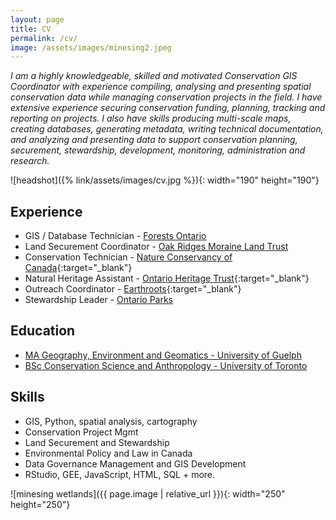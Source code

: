 ```yaml
---
layout: page
title: CV
permalink: /cv/
image: /assets/images/minesing2.jpeg
---
```


_I am a highly knowledgeable, skilled and motivated Conservation GIS Coordinator with experience compiling, analysing and presenting spatial conservation data while managing conservation projects in the field. I have extensive experience securing conservation funding, planning, tracking and reporting on projects. I also have skills producing multi-scale maps, creating databases, generating metadata, writing technical documentation, and analyzing and presenting data to support conservation planning, securement, stewardship, development, monitoring, administration and research._

![headshot]({% link/assets/images/cv.jpg %}){: width="190" height="190"}

## Experience

* GIS / Database Technician - [Forests Ontario](https://forestsontario.ca/)
* Land Securement Coordinator - [Oak Ridges Moraine Land Trust](https://oakridgesmoraine.org/)
* Conservation Technician - [Nature Conservancy of Canada](https://www.natureconservancy.ca/en/where-we-work/ontario/){:target="_blank"}
* Natural Heritage Assistant - [Ontario Heritage Trust](https://www.heritagetrust.on.ca/en/index.php/property-types/natural-heritage){:target="_blank"}
* Outreach Coordinator - [Earthroots](https://www.earthroots.org/){:target="_blank"}
* Stewardship Leader - [Ontario Parks](https://www.ontarioparks.com/en)

## Education

* [MA Geography, Environment and Geomatics - University of Guelph](https://geg.uoguelph.ca/)
* [BSc Conservation Science and Anthropology - University of Toronto](https://eeb.utoronto.ca/)

## Skills

* GIS, Python, spatial analysis, cartography
* Conservation Project Mgmt
* Land Securement and Stewardship
* Environmental Policy and Law in Canada
* Data Governance Management and GIS Development
* RStudio, GEE, JavaScript, HTML, SQL + more.

![minesing wetlands]({{ page.image | relative_url }}){: width="250" height="250"}





